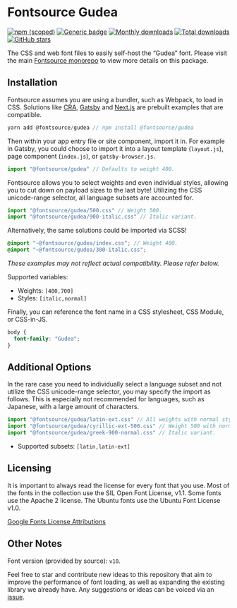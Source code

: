 # Fontsource Gudea

[![npm (scoped)](https://img.shields.io/npm/v/@fontsource/gudea?color=brightgreen)](https://www.npmjs.com/package/@fontsource/gudea) [![Generic badge](https://img.shields.io/badge/fontsource-passing-brightgreen)](https://github.com/fontsource/fontsource) [![Monthly downloads](https://badgen.net/npm/dm/@fontsource/gudea)](https://github.com/fontsource/fontsource) [![Total downloads](https://badgen.net/npm/dt/@fontsource/gudea)](https://github.com/fontsource/fontsource) [![GitHub stars](https://img.shields.io/github/stars/fontsource/fontsource.svg?style=social&label=Star)](https://github.com/fontsource/fontsource/stargazers)

The CSS and web font files to easily self-host the “Gudea” font. Please visit the main [Fontsource monorepo](https://github.com/fontsource/fontsource) to view more details on this package.

## Installation

Fontsource assumes you are using a bundler, such as Webpack, to load in CSS. Solutions like [CRA](https://create-react-app.dev/), [Gatsby](https://www.gatsbyjs.org/) and [Next.js](https://nextjs.org/) are prebuilt examples that are compatible.

```javascript
yarn add @fontsource/gudea // npm install @fontsource/gudea
```

Then within your app entry file or site component, import it in. For example in Gatsby, you could choose to import it into a layout template (`layout.js`), page component (`index.js`), or `gatsby-browser.js`.

```javascript
import "@fontsource/gudea" // Defaults to weight 400.
```

Fontsource allows you to select weights and even individual styles, allowing you to cut down on payload sizes to the last byte! Utilizing the CSS unicode-range selector, all language subsets are accounted for.

```javascript
import "@fontsource/gudea/500.css" // Weight 500.
import "@fontsource/gudea/900-italic.css" // Italic variant.
```

Alternatively, the same solutions could be imported via SCSS!

```scss
@import "~@fontsource/gudea/index.css"; // Weight 400.
@import "~@fontsource/gudea/300-italic.css";
```

_These examples may not reflect actual compatibility. Please refer below._

Supported variables:

- Weights: `[400,700]`
- Styles: `[italic,normal]`

Finally, you can reference the font name in a CSS stylesheet, CSS Module, or CSS-in-JS.

```css
body {
  font-family: "Gudea";
}
```

## Additional Options

In the rare case you need to individually select a language subset and not utilize the CSS unicode-range selector, you may specify the import as follows. This is especially not recommended for languages, such as Japanese, with a large amount of characters.

```javascript
import "@fontsource/gudea/latin-ext.css" // All weights with normal style included.
import "@fontsource/gudea/cyrillic-ext-500.css" // Weight 500 with normal style.
import "@fontsource/gudea/greek-900-normal.css" // Italic variant.
```

- Supported subsets: `[latin,latin-ext]`

## Licensing

It is important to always read the license for every font that you use.
Most of the fonts in the collection use the SIL Open Font License, v1.1. Some fonts use the Apache 2 license. The Ubuntu fonts use the Ubuntu Font License v1.0.

[Google Fonts License Attributions](https://fonts.google.com/attribution)

## Other Notes

Font version (provided by source): `v10`.

Feel free to star and contribute new ideas to this repository that aim to improve the performance of font loading, as well as expanding the existing library we already have. Any suggestions or ideas can be voiced via an [issue](https://github.com/fontsource/fontsource/issues).

